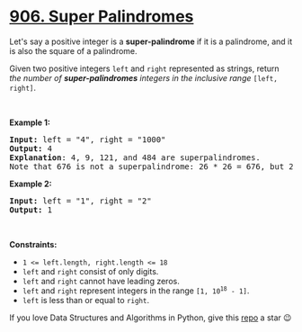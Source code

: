 # [906. Super Palindromes][title]

<p>Let's say a positive integer is a <strong>super-palindrome</strong> if it is a palindrome, and it is also the square of a palindrome.</p>
<p>Given two positive integers <code>left</code> and <code>right</code> represented as strings, return <em>the number of <strong>super-palindromes</strong> integers in the inclusive range</em> <code>[left, right]</code>.</p>
<p> </p>
<p><strong>Example 1:</strong></p>
<pre><strong>Input:</strong> left = "4", right = "1000"
<strong>Output:</strong> 4
<strong>Explanation</strong>: 4, 9, 121, and 484 are superpalindromes.
Note that 676 is not a superpalindrome: 26 * 26 = 676, but 26 is not a palindrome.
</pre>
<p><strong>Example 2:</strong></p>
<pre><strong>Input:</strong> left = "1", right = "2"
<strong>Output:</strong> 1
</pre>
<p> </p>
<p><strong>Constraints:</strong></p>
<ul>
<li><code>1 &lt;= left.length, right.length &lt;= 18</code></li>
<li><code>left</code> and <code>right</code> consist of only digits.</li>
<li><code>left</code> and <code>right</code> cannot have leading zeros.</li>
<li><code>left</code> and <code>right</code> represent integers in the range <code>[1, 10<sup>18</sup> - 1]</code>.</li>
<li><code>left</code> is less than or equal to <code>right</code>.</li>
</ul>


If you love Data Structures and Algorithms in Python, give this [repo][me] a star :wink:

[title]: https://leetcode.com/problems/super-palindromes
[me]: https://github.com/bumblebee211196/awesome-python-leetcode